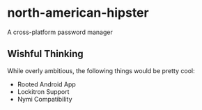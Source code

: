 north-american-hipster
======================

A cross-platform password manager


## Wishful Thinking
While overly ambitious, the following things would be pretty cool:

- Rooted Android App
- Lockitron Support
- Nymi Compatibility